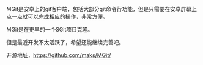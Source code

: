 MGit是安卓上的git客户端，包括大部分git命令行功能，但是只需要在安卓屏幕上点一点就可以完成相应的操作，非常方便。

MGit是在更早的一个SGit项目克隆。

但是最近开发不太活跃了，希望还能继续完善吧。

开源地址，https://github.com/maks/MGit/
